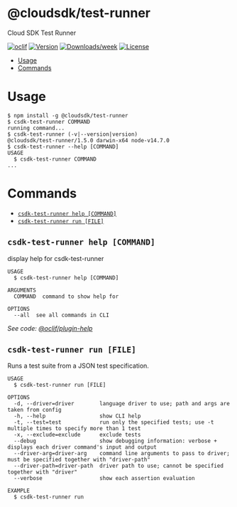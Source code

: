 @cloudsdk/test-runner
=====================

Cloud SDK Test Runner

[![oclif](https://img.shields.io/badge/cli-oclif-brightgreen.svg)](https://oclif.io)
[![Version](https://img.shields.io/npm/v/@cloudsdk/test-runner.svg)](https://npmjs.org/package/@cloudsdk/test-runner)
[![Downloads/week](https://img.shields.io/npm/dw/@cloudsdk/test-runner.svg)](https://npmjs.org/package/@cloudsdk/test-runner)
[![License](https://img.shields.io/npm/l/@cloudsdk/test-runner.svg)](https://github.com///blob/master/package.json)

<!-- toc -->
* [Usage](#usage)
* [Commands](#commands)
<!-- tocstop -->
# Usage
<!-- usage -->
```sh-session
$ npm install -g @cloudsdk/test-runner
$ csdk-test-runner COMMAND
running command...
$ csdk-test-runner (-v|--version|version)
@cloudsdk/test-runner/1.5.0 darwin-x64 node-v14.7.0
$ csdk-test-runner --help [COMMAND]
USAGE
  $ csdk-test-runner COMMAND
...
```
<!-- usagestop -->
# Commands
<!-- commands -->
* [`csdk-test-runner help [COMMAND]`](#csdk-test-runner-help-command)
* [`csdk-test-runner run [FILE]`](#csdk-test-runner-run-file)

## `csdk-test-runner help [COMMAND]`

display help for csdk-test-runner

```
USAGE
  $ csdk-test-runner help [COMMAND]

ARGUMENTS
  COMMAND  command to show help for

OPTIONS
  --all  see all commands in CLI
```

_See code: [@oclif/plugin-help](https://github.com/oclif/plugin-help/blob/v2.2.3/src/commands/help.ts)_

## `csdk-test-runner run [FILE]`

Runs a test suite from a JSON test specification.

```
USAGE
  $ csdk-test-runner run [FILE]

OPTIONS
  -d, --driver=driver        language driver to use; path and args are taken from config
  -h, --help                 show CLI help
  -t, --test=test            run only the specified tests; use -t multiple times to specify more than 1 test
  -x, --exclude=exclude      exclude tests
  --debug                    show debugging information: verbose + displays each driver command's input and output
  --driver-arg=driver-arg    command line arguments to pass to driver; must be specified together with "driver-path"
  --driver-path=driver-path  driver path to use; cannot be specified together with "driver"
  --verbose                  show each assertion evaluation

EXAMPLE
  $ csdk-test-runner run
```
<!-- commandsstop -->
